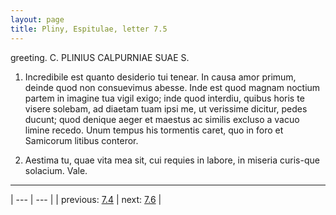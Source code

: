 ```yaml
---
layout: page
title: Pliny, Espitulae, letter 7.5
---
```


greeting. C. PLINIUS CALPURNIAE SUAE S.



1. Incredibile est quanto desiderio tui tenear. In causa amor primum, deinde quod non consuevimus abesse. Inde est quod magnam noctium partem in imagine tua vigil exigo; inde quod interdiu, quibus horis te visere solebam, ad diaetam tuam ipsi me, ut verissime dicitur, pedes ducunt; quod denique aeger et maestus ac similis excluso a vacuo limine recedo. Unum tempus his tormentis caret, quo in foro et Samicorum litibus conteror.



2. Aestima tu, quae vita mea sit, cui requies in labore, in miseria curis-que solacium. Vale.



---

| --- | --- |
| previous: [7.4](../7.4/) | next: [7.6](../7.6/) |